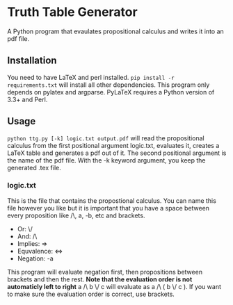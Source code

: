 # Truth Table Generator
A Python program that evaulates propositional calculus and writes it into an pdf file.
## Installation
You need to have LaTeX and perl installed. `pip install -r requirements.txt` will install all other dependencies. This program only depends on pylatex and argparse. PyLaTeX requires a Python version of 3.3+ and Perl.
## Usage
`python ttg.py [-k] logic.txt output.pdf` will read the propositional calculus from the first positional argument logic.txt, evaluates it, creates a LaTeX table and generates a pdf out of it. The second positional argument is the name of the pdf file. With the -k keyword argument, you keep the generated .tex file. 
### logic.txt
This is the file that contains the propostional calculus. You can name this file however you like but it is important that you have a space between every proposition like /\\, a, -b, etc and brackets. 
* Or: \\/
* And: /\\
* Implies: =>
* Equvalence: <=>
* Negation: -a

This program will evaluate negation first, then propositions between brackets and then the rest.
__Note that the evaluation order is not automaticly left to right__ 
a /\\ b \\/ c will evaluate as a /\\ ( b \\/ c ). If you want to make sure the evaluation order is correct, use brackets.
